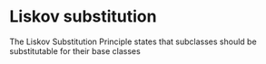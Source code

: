 # Liskov substitution
The Liskov Substitution Principle states that subclasses should be substitutable for their base classes